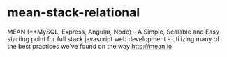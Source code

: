 mean-stack-relational
=====================

MEAN (**MySQL, Express, Angular, Node) - A Simple, Scalable and Easy starting point for full stack javascript web development - utilizing many of the best practices we've found on the way  http://mean.io
